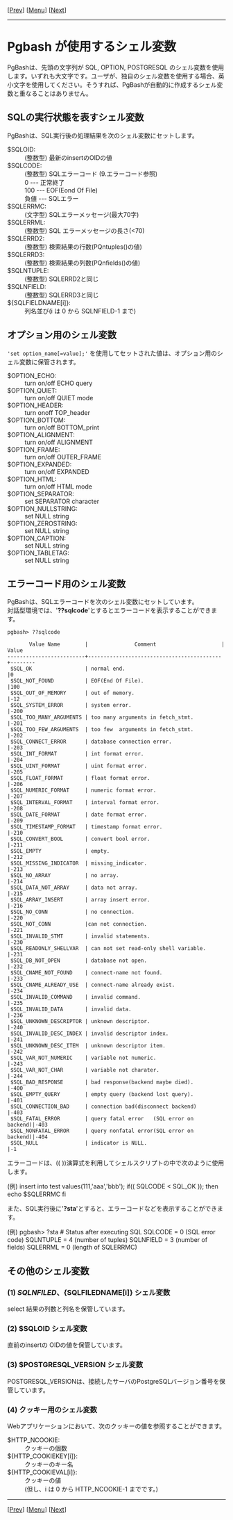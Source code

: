 [[Prev](./usage06-j.md)] [[Menu](./readme.md)] [[Next](./usage08-j.md)]

* * *

# Pgbash が使用するシェル変数

PgBashは、先頭の文字列が SQL, OPTION, POSTGRESQL のシェル変数を使用します。いずれも大文字です。ユーザが、独自のシェル変数を使用する場合、英小文字を使用してください。そうすれば、PgBashが自動的に作成するシェル変数と重なることはありません。  
  
## SQLの実行状態を表すシェル変数<a id="STATUS" name="STATUS">&nbsp;</a>

PgBashは、SQL実行後の処理結果を次のシェル変数にセットします。  

<dl>
      <dt>$SQLOID:</dt>
      <dd>(整数型) 最新のinsertのOIDの値</dd>
      <dt>$SQLCODE:</dt>
      <dd>(整数型) SQLエラーコード (9.エラーコード参照)<br />0    --- 正常終了<br />100  --- EOF(Eond Of File)<br />負値 --- SQLエラー</dd>
      <dt>$SQLERRMC:</dt>
      <dd>(文字型) SQLエラーメッセージ(最大70字)</dd>
      <dt>$SQLERRML:</dt>
      <dd>(整数型) SQL エラーメッセージの長さ(&lt;70)</dd>
      <dt>$SQLERRD2:</dt>
      <dd>(整数型) 検索結果の行数(PQntuples()の値)</dd>
      <dt>$SQLERRD3:</dt>
      <dd>(整数型) 検索結果の列数(PQnfields()の値)</dd>
      <dt>$SQLNTUPLE:</dt>
      <dd>(整数型) SQLERRD2と同じ</dd>
      <dt>$SQLNFIELD:</dt>
      <dd>(整数型) SQLERRD3と同じ</dd>
      <dt>${SQLFIELDNAME[i]}:</dt>
      <dd>列名並び(i は 0 から SQLNFIELD-1 まで)</dd>
</dl>

## オプション用のシェル変数<a id="VAR" name="VAR">&nbsp;</a>

`'set option_name[=value];'` を使用してセットされた値は、オプション用のシェル変数に保管されます。  

<dl>
      <dt>$OPTION_ECHO:</dt>
      <dd>turn on/off ECHO query</dd>
      <dt>$OPTION_QUIET:</dt>
      <dd>turn on/off QUIET mode</dd>
      <dt>$OPTION_HEADER:</dt>
      <dd>turn onoff TOP_header</dd>
      <dt>$OPTION_BOTTOM:</dt>
      <dd>turn on/off BOTTOM_print</dd>
      <dt>$OPTION_ALIGNMENT:</dt>
      <dd>turn on/off ALIGNMENT</dd>
      <dt>$OPTION_FRAME:</dt>
      <dd>turn on/off OUTER_FRAME</dd>
      <dt>$OPTION_EXPANDED:</dt>
      <dd>turn on/off EXPANDED</dd>
      <dt>$OPTION_HTML:</dt>
      <dd>turn on/off HTML mode</dd>
      <dt>$OPTION_SEPARATOR:</dt>
      <dd>set SEPARATOR character</dd>
      <dt>$OPTION_NULLSTRING:</dt>
      <dd>set NULL string</dd>
      <dt>$OPTION_ZEROSTRING:</dt>
      <dd>set NULL string</dd>
      <dt>$OPTION_CAPTION:</dt>
      <dd>set NULL string</dd>
      <dt>$OPTION_TABLETAG:</dt>
      <dd>set NULL string</dd>
</dl>

## エラーコード用のシェル変数<a id="ERRCODE" name="ERRCODE">&nbsp;</a>

PgBashは、SQLエラーコードを次のシェル変数にセットしています。  
対話型環境では、'**??sqlcode**'とするとエラーコードを表示することができます。  

    pgbash> ??sqlcode
    
           Value Name        |               Comment                     | Value
    -------------------------+-------------------------------------------+--------
     $SQL_OK                 | normal end.                               |0
     $SQL_NOT_FOUND          | EOF(End Of File).                         |100
     $SQL_OUT_OF_MEMORY      | out of memory.                            |-12
     $SQL_SYSTEM_ERROR       | system error.                             |-200
     $SQL_TOO_MANY_ARGUMENTS | too many arguments in fetch_stmt.         |-201
     $SQL_TOO_FEW_ARGUMENTS  | too few  arguments in fetch_stmt.         |-202
     $SQL_CONNECT_ERROR      | database connection error.                |-203
     $SQL_INT_FORMAT         | int format error.                         |-204
     $SQL_UINT_FORMAT        | uint format error.                        |-205
     $SQL_FLOAT_FORMAT       | float format error.                       |-206
     $SQL_NUMERIC_FORMAT     | numeric format error.                     |-207
     $SQL_INTERVAL_FORMAT    | interval format error.                    |-208
     $SQL_DATE_FORMAT        | date format error.                        |-209
     $SQL_TIMESTAMP_FORMAT   | timestamp format error.                   |-210
     $SQL_CONVERT_BOOL       | convert bool error.                       |-211
     $SQL_EMPTY              | empty.                                    |-212
     $SQL_MISSING_INDICATOR  | missing_indicator.                        |-213
     $SQL_NO_ARRAY           | no array.                                 |-214
     $SQL_DATA_NOT_ARRAY     | data not array.                           |-215
     $SQL_ARRAY_INSERT       | array insert error.                       |-216
     $SQL_NO_CONN            | no connection.                            |-220
     $SQL_NOT_CONN           |can not connection.                        |-221
     $SQL_INVALID_STMT       | invalid statements.                       |-230
     $SQL_READONLY_SHELLVAR  | can not set read-only shell variable.     |-231
     $SQL_DB_NOT_OPEN        | database not open.                        |-232
     $SQL_CNAME_NOT_FOUND    | connect-name not found.                   |-233
     $SQL_CNAME_ALREADY_USE  | connect-name already exist.               |-234
     $SQL_INVALID_COMMAND    | invalid command.                          |-235
     $SQL_INVALID_DATA       | invalid data.                             |-236
     $SQL_UNKNOWN_DESCRIPTOR | unknown descriptor.                       |-240
     $SQL_INVALID_DESC_INDEX | invalid descriptor index.                 |-241
     $SQL_UNKNOWN_DESC_ITEM  | unknown descriptor item.                  |-242
     $SQL_VAR_NOT_NUMERIC    | variable not numeric.                     |-243
     $SQL_VAR_NOT_CHAR       | variable not charater.                    |-244
     $SQL_BAD_RESPONSE       | bad response(backend maybe died).         |-400
     $SQL_EMPTY_QUERY        | empty query (backend lost query).         |-401
     $SQL_CONNECTION_BAD     | connection bad(disconnect backend)        |-403
     $SQL_FATAL_ERROR        | query fatal error   (SQL error on backend)|-403
     $SQL_NONFATAL_ERROR     | query nonfatal error(SQL error on backend)|-404
     $SQL_NULL               | indicator is NULL.                        |-1

エラーコードは、(( ))演算式を利用してシェルスクリプトの中で次のように使用します。

(例) 
      insert into test values(111,'aaa','bbb');
      if(( SQLCODE < SQL_OK )); then
            echo $SQLERRMC
      fi

また、SQL実行後に'**?sta**'とすると、エラーコードなどを表示することができます。

(例) 
      pgbash> ?sta
      # Status after executing SQL
      SQLCODE   = 0         (SQL error code)
      SQLNTUPLE = 4         (number of tuples)
      SQLNFIELD = 3         (number of fields)
      SQLERRML  = 0         (length of SQLERRMC)

## その他のシェル変数<a id="ETC" name="ETC">&nbsp;</a>

### (1) $SQLNFILED、${SQLFILEDNAME[i]} シェル変数  
select 結果の列数と列名を保管しています。  

### (2) $SQLOID シェル変数  
直前のinsertの OIDの値を保管しています。  

### (3) $POSTGRESQL_VERSION シェル変数  
POSTGRESQL_VERSIONは、接続したサーバのPostgreSQLバージョン番号を保管しています。  

### (4) クッキー用のシェル変数  
Webアプリケーションにおいて、次のクッキーの値を参照することができます。  

<dl>
    <dt>$HTTP_NCOOKIE:</dt>
    <dd>クッキーの個数</dd>
    <dt>${HTTP_COOKIEKEY[i]}:</dt>
    <dd>クッキーのキー名</dd>
    <dt>${HTTP_COOKIEVAL[i]}:</dt>
    <dd>クッキーの値<br />(但し、i は 0 から HTTP_NCOOKIE-1 までです。)</dd>
</dl>

* * *

[[Prev](./usage06-j.md)] [[Menu](./readme.md)] [[Next](./usage08-j.md)]
